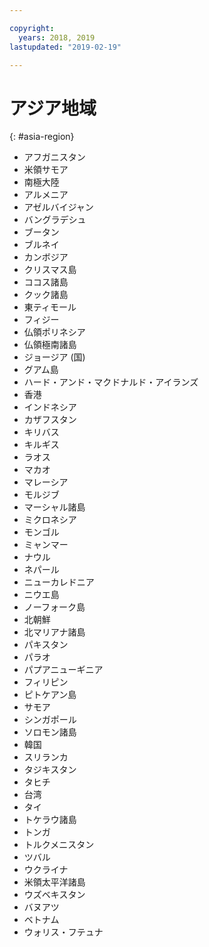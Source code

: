 ```yaml
---

copyright:
  years: 2018, 2019
lastupdated: "2019-02-19"

---
```



# アジア地域
{: #asia-region}

* アフガニスタン
* 米領サモア
* 南極大陸
* アルメニア
* アゼルバイジャン
* バングラデシュ
* ブータン
* ブルネイ
* カンボジア
* クリスマス島
* ココス諸島
* クック諸島
* 東ティモール
* フィジー
* 仏領ポリネシア
* 仏領極南諸島
* ジョージア (国)
* グアム島
* ハード・アンド・マクドナルド・アイランズ
* 香港
* インドネシア
* カザフスタン
* キリバス
* キルギス
* ラオス
* マカオ
* マレーシア
* モルジブ
* マーシャル諸島
* ミクロネシア
* モンゴル
* ミャンマー
* ナウル
* ネパール
* ニューカレドニア
* ニウエ島
* ノーフォーク島
* 北朝鮮
* 北マリアナ諸島
* パキスタン
* パラオ
* パプアニューギニア
* フィリピン
* ピトケアン島
* サモア
* シンガポール
* ソロモン諸島
* 韓国
* スリランカ
* タジキスタン
* タヒチ
* 台湾
* タイ
* トケラウ諸島
* トンガ
* トルクメニスタン
* ツバル
* ウクライナ
* 米領太平洋諸島
* ウズベキスタン
* バヌアツ
* ベトナム
* ウォリス・フテュナ
